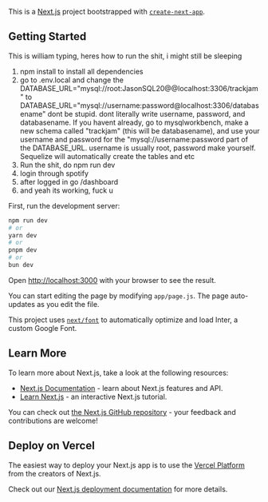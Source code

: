 This is a [Next.js](https://nextjs.org/) project bootstrapped with [`create-next-app`](https://github.com/vercel/next.js/tree/canary/packages/create-next-app).

## Getting Started
This is william typing, heres how to run the shit, i might still be sleeping

1. npm install to install all dependencies
2. go to .env.local and change the DATABASE_URL="mysql://root:JasonSQL20@@localhost:3306/trackjam" to DATABASE_URL="mysql://username:password@localhost:3306/databasename"
  dont be stupid. dont literally write username, password, and databasename. If you havent already, go to mysqlworkbench, make a new schema called "trackjam" (this will be databasename), and use your username and password for the "mysql://username:password part of the DATABASE_URL. username is usually root, password make yourself.
Sequelize will automatically create the tables and etc
3. Run the shit, do npm run dev
4. login through spotify
5. after logged in go /dashboard
6. and yeah its working, fuck u





First, run the development server:

```bash
npm run dev
# or
yarn dev
# or
pnpm dev
# or
bun dev
```

Open [http://localhost:3000](http://localhost:3000) with your browser to see the result.

You can start editing the page by modifying `app/page.js`. The page auto-updates as you edit the file.

This project uses [`next/font`](https://nextjs.org/docs/basic-features/font-optimization) to automatically optimize and load Inter, a custom Google Font.

## Learn More

To learn more about Next.js, take a look at the following resources:

- [Next.js Documentation](https://nextjs.org/docs) - learn about Next.js features and API.
- [Learn Next.js](https://nextjs.org/learn) - an interactive Next.js tutorial.

You can check out [the Next.js GitHub repository](https://github.com/vercel/next.js/) - your feedback and contributions are welcome!

## Deploy on Vercel

The easiest way to deploy your Next.js app is to use the [Vercel Platform](https://vercel.com/new?utm_medium=default-template&filter=next.js&utm_source=create-next-app&utm_campaign=create-next-app-readme) from the creators of Next.js.

Check out our [Next.js deployment documentation](https://nextjs.org/docs/deployment) for more details.
